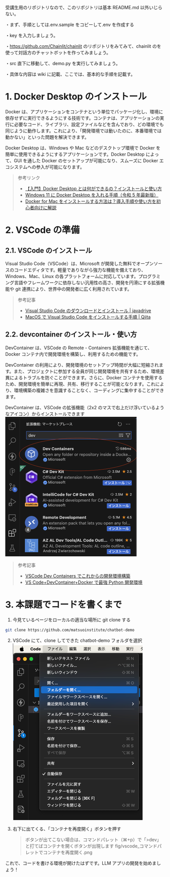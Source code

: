 受講生用のリポジトリなので、このリポジトリは基本 README.md 以外いじらない。

・まず、手順としては.env.sample をコピーして.env を作成する

・key を入力しましょう。

・https://github.com/Chainlit/chainlit のリポジトリをみてみて、chainlit のを使って対話方のチャットボットを作ってみましょう。

・src 直下に移動して、demo.py を実行してみましょう。

・具体な内容は wiki に記載、ここでは、基本的な手順を記載す。

# 1. Docker Desktop のインストール

Docker は、アプリケーションをコンテナという単位でパッケージ化し、環境に依存せずに実行できるようにする技術です。コンテナは、アプリケーションの実行に必要なコード、ライブラリ、設定ファイルなどを含んでおり、どの環境でも同じように動作します。これにより、「開発環境では動いたのに、本番環境では動かない」といった問題を解決できます。

Docker Desktop は、Windows や Mac などのデスクトップ環境で Docker を簡単に使用できるようにするアプリケーションです。Docker Desktop によって、GUI を通した Docker のセットアップが可能になり、スムーズに Docker エコシステムへの参入が可能になります。

> 参考リンク
>
> - [【入門】Docker Desktop とは何ができるの？インストールと使い方](https://www.kagoya.jp/howto/cloud/container/dockerdesktop/)
> - [Windows 11 に Docker Desktop を入れる手順（令和 5 年最新版）](https://qiita.com/zembutsu/items/a98f6f25ef47c04893b3)
> - [Docker for Mac をインストールする方法は？導入手順や使い方を初心者向けに解説](https://www.kagoya.jp/howto/cloud/container/dockerformac/)

# 2. VSCode の準備

## 2.1. VSCode のインストール

Visual Studio Code（VSCode）は、Microsoft が開発した無料でオープンソースのコードエディタです。軽量でありながら強力な機能を備えており、Windows、Mac、Linux の各プラットフォームに対応しています。プログラミング言語やフレームワークに依存しない汎用性の高さ、開発を円滑にする拡張機能や git 連携により、世界中の開発者に広く利用されています。

> 参考記事
>
> - [Visual Studio Code のダウンロードとインストール | javadrive](https://www.javadrive.jp/vscode/install/index1.html)
> - [MacOS で Visual Studio Code をインストールする手順 | Qiita](https://qiita.com/watamura/items/51c70fbb848e5f956fd6)

## 2.2. devcontainer のインストール・使い方

DevContainer は、VSCode の Remote - Containers 拡張機能を通じて、Docker コンテナ内で開発環境を構築し、利用するための機能です。

DevContainer の利用により、開発環境のセットアップ時間が大幅に短縮されます。また、プロジェクトに参加する全員が同じ開発環境を共有するため、環境差異によるトラブルを防ぐことができます。さらに、Docker コンテナを使用するため、開発環境を簡単に再現、共有、移行することが可能となります。これにより、環境構築の複雑さを意識することなく、コーディングに集中することができます。

DevContainer は、VSCode の拡張機能（2x2 のマスで右上だけ浮いているようなアイコン）からインストールできます
　![alt text](fig/vscode_devcontainerインストール.png)

> 参考記事
>
> - [VSCode Dev Containers でこれからの開発環境構築](https://cloudsmith.co.jp/blog/virtualhost/docker/2023/05/2381142.html)
> - [VS Code+DevContainer+Docker で最強 Python 開発環境](https://zenn.dev/aidemy/articles/vscode-env-python)

# 3. 本課題でコードを書くまで

1. 今見ているページをローカルの適当な場所に git clone する

```sh
git clone https://github.com/matsuoinstitute/chatbot-demo
```

2. VSCode にて、clone してできた chatbot-demo フォルダを選択
   ![alt text](fig/vscode_フォルダ選択.png)

3. 右下に出てくる、「コンテナを再度開く」ボタンを押す
   > ボタンが出てこない場合は、コマンドパレット（⌘+p）で「>dev」と打てばコンテナを開くボタンが出現します
   > fig/vscode\_コマンドパレットでコンテナを再度開く.png

これで、コードを書ける環境が開けたはずです。LLM アプリの開発を始めましょう！
